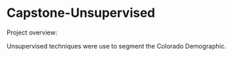 # Capstone-Unsupervised
Project overview:

Unsupervised techniques were use to segment the Colorado Demographic. 
